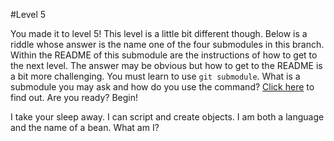 #Level 5

You made it to level 5! This level is a little bit different though.
Below is a riddle whose answer is the name one of the four submodules in this branch.
Within the README of this submodule are the instructions of how to get to the next level.
The answer may be obvious but how to get to the README is a bit more challenging.
You must learn to use ```git submodule```. 
What is a submodule you may ask and how do you use the command? [Click here](http://git-scm.com/docs/git-submodule) to find out.
Are you ready? Begin!

I take your sleep away. I can script and create objects. I am both a language and the name of a bean. What am I?
